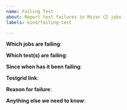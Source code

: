 ```yaml
---
name: Failing Test
about: Report test failures in Mizar CI jobs
labels: kind/failing-test

---
```


<!-- Please only use this template for submitting reports about failing tests in Mizar CI jobs -->

**Which jobs are failing**:

**Which test(s) are failing**:

**Since when has it been failing**:

**Testgrid link**:

**Reason for failure**:

**Anything else we need to know**:
